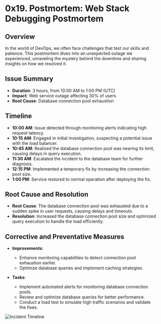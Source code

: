# 0x19. Postmortem: Web Stack Debugging Postmortem

## Overview

In the world of DevOps, we often face challenges that test our skills and patience. This postmortem dives into an unexpected outage we experienced, unraveling the mystery behind the downtime and sharing insights on how we resolved it.

## Issue Summary

- **Duration**: 3 hours, from 10:00 AM to 1:00 PM (UTC)
- **Impact**: Web service outage affecting 30% of users
- **Root Cause**: Database connection pool exhaustion

## Timeline

- **10:00 AM**: Issue detected through monitoring alerts indicating high request latency.
- **10:15 AM**: Engaged in initial investigation, suspecting a potential issue with the load balancer.
- **10:45 AM**: Realized the database connection pool was nearing its limit, causing delays in query execution.
- **11:30 AM**: Escalated the incident to the database team for further diagnosis.
- **12:15 PM**: Implemented a temporary fix by increasing the connection pool size.
- **1:00 PM**: Service restored to normal operation after deploying the fix.

## Root Cause and Resolution

- **Root Cause**: The database connection pool was exhausted due to a sudden spike in user requests, causing delays and timeouts.
- **Resolution**: Increased the database connection pool size and optimized query execution to handle the load efficiently.

## Corrective and Preventative Measures

- **Improvements**:
  - Enhance monitoring capabilities to detect connection pool exhaustion earlier.
  - Optimize database queries and implement caching strategies.
  
- **Tasks**:
  - Implement automated alerts for monitoring database connection pools.
  - Review and optimize database queries for better performance.
  - Conduct a load test to simulate high traffic scenarios and validate the fixes.

![Incident Timeline](./images/incident_timeline.png)
